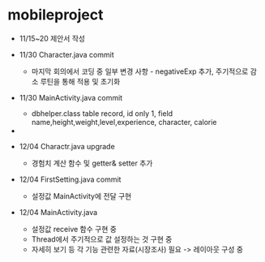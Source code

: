 # mobileproject

- 11/15~20 제안서 작성
- 11/30 Character.java commit
  - 마지막 회의에서 코딩 중 일부 변경 사항 - negativeExp 추가, 주기적으로 감소 루틴을 통해 적용 및 초기화
- 11/30 MainActivity.java commit
  - dbhelper.class table record, id only 1, field name,height,weight,level,experience, character, calorie
  
-
- 12/04 Charactr.java upgrade
  - 경험치 계산 함수 및 getter& setter 추가  
- 12/04 FirstSetting.java commit
  - 설정값 MainActivity에 전달 구현
- 12/04 MainActivity.java
  - 설정값 receive 함수 구현 중
  - Thread에서 주기적으로 값 설정하는 것 구현 중
  - 자세히 보기 등 각 기능 관련한 자료(시장조사) 필요 -> 레이아웃 구성 중
  
